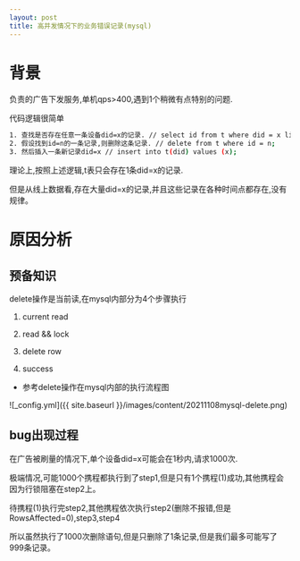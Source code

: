 ```yaml
---
layout: post
title: 高并发情况下的业务错误记录(mysql)
---
```


# 背景
负责的广告下发服务,单机qps>400,遇到1个稍微有点特别的问题.

代码逻辑很简单
```bash
1. 查找是否存在任意一条设备did=x的记录. // select id from t where did = x limit 1;
2. 假设找到id=n的一条记录,则删除这条记录. // delete from t where id = n;
3. 然后插入一条新记录did=x // insert into t(did) values (x);
```

理论上,按照上述逻辑,t表只会存在1条did=x的记录.

但是从线上数据看,存在大量did=x的记录,并且这些记录在各种时间点都存在,没有规律。


# 原因分析

## 预备知识

delete操作是当前读,在mysql内部分为4个步骤执行

1. current read

2. read && lock

3. delete row

4. success


* 参考delete操作在mysql内部的执行流程图

![_config.yml]({{ site.baseurl }}/images/content/20211108mysql-delete.png)

## bug出现过程
在广告被刷量的情况下,单个设备did=x可能会在1秒内,请求1000次.

极端情况,可能1000个携程都执行到了step1,但是只有1个携程(1)成功,其他携程会因为行锁阻塞在step2上。

待携程(1)执行完step2,其他携程依次执行step2(删除不报错,但是RowsAffected=0),step3,step4

所以虽然执行了1000次删除语句,但是只删除了1条记录,但是我们最多可能写了999条记录。
